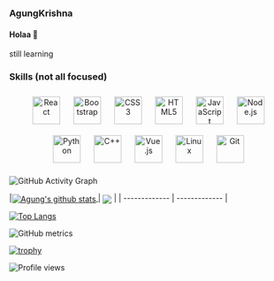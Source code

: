 ### AgungKrishna

#### Holaa 👋

still learning

### Skills (not all focused)

<div align="center">  
<img style="margin: 10px" src="https://profilinator.rishav.dev/skills-assets/react-original-wordmark.svg" alt="React" height="50" />  
<img style="margin: 10px" src="https://profilinator.rishav.dev/skills-assets/bootstrap-plain.svg" alt="Bootstrap" height="50" />  
<img style="margin: 10px" src="https://profilinator.rishav.dev/skills-assets/css3-original-wordmark.svg" alt="CSS3" height="50" />  
<img style="margin: 10px" src="https://profilinator.rishav.dev/skills-assets/html5-original-wordmark.svg" alt="HTML5" height="50" />  
<img style="margin: 10px" src="https://profilinator.rishav.dev/skills-assets/javascript-original.svg" alt="JavaScript" height="50" />  
<img style="margin: 10px" src="https://profilinator.rishav.dev/skills-assets/nodejs-original-wordmark.svg" alt="Node.js" height="50" />  
<img style="margin: 10px" src="https://profilinator.rishav.dev/skills-assets/python-original.svg" alt="Python" height="50" />  
<img style="margin: 10px" src="https://profilinator.rishav.dev/skills-assets/cplusplus-original.svg" alt="C++" height="50"/>  
<img style="margin: 10px" src="https://profilinator.rishav.dev/skills-assets/vuejs-original-wordmark.svg" alt="Vue.js" height="50" />  
<img style="margin: 10px" src="https://profilinator.rishav.dev/skills-assets/linux-original.svg" alt="Linux" height="50" >
<img style="margin: 10px" src="https://profilinator.rishav.dev/skills-assets/git-scm-icon.svg" alt="Git" height="50" />
</div>

![GitHub Activity Graph](https://activity-graph.herokuapp.com/graph?username=agungkrishna-code)

|<a href="https://github.com/agungkrishna-code/github-readme-stats"><img align="center" src="https://github-readme-stats.vercel.app/api?username=agungkrishna-code&show_icons=true&include_all_commits=true&theme=buefy&hide_border=true" alt="Agung's github stats" />
</a> | <a href="https://github.com/agungkrishna-code/github-readme-stats"><img align="center" src="https://github-readme-stats.vercel.app/api/top-langs/?username=agungkrishna-code&layout=compact&theme=buefy&hide_border=true" /></a> |
| ------------- | ------------- |

[![Top Langs](https://github-readme-stats.vercel.app/api/top-langs/?username=agungkrishna-code)](ahttps://github.com/agungkrishna-code/github-readme-stats)

![GitHub metrics](https://metrics.lecoq.io/agungkrishna-code)  

[![trophy](https://github-profile-trophy.vercel.app/?username=agungkrishna-code)](https://github.com/ryo-ma/github-profile-trophy)

![Profile views](https://gpvc.arturio.dev/agungkrishna-code)  
